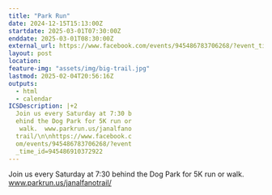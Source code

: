 ```yaml
---
title: "Park Run"
date: 2024-12-15T15:13:00Z
startdate: 2025-03-01T07:30:00Z
enddate: 2025-03-01T08:30:00Z
external_url: https://www.facebook.com/events/945486783706268/?event_time_id=945486910372922
layout: post
location: 
feature-img: "assets/img/big-trail.jpg"
lastmod: 2025-02-04T20:56:16Z
outputs:
  - html
  - calendar
ICSDescription: |+2
  Join us every Saturday at 7:30 b  ehind the Dog Park for 5K run or   walk.  www.parkrun.us/janalfano  trail/\n\nhttps://www.facebook.c  om/events/945486783706268/?event  _time_id=945486910372922
---
```


Join us every Saturday at 7&#58;30 behind the Dog Park for 5K run or walk.  www.parkrun.us/janalfanotrail/<br>
  <br>
  
